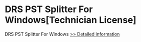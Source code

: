 # DRS PST Splitter For Windows[Technician License]
DRS PST Splitter For Windows
[>> Detailed information](https://secure.shareit.com/shareit/product.html?productid=301004995&affiliateid=200057808)
